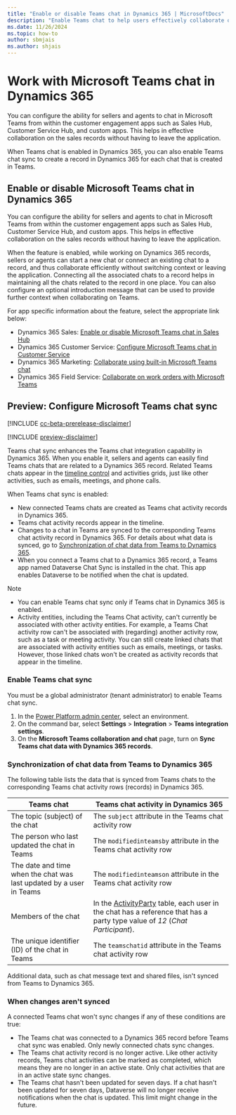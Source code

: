 ```yaml
---
title: "Enable or disable Teams chat in Dynamics 365 | MicrosoftDocs"
description: "Enable Teams chat to help users effectively collaborate on their Dynamics 365 customer engagement records without having to leave the application."
ms.date: 11/26/2024
ms.topic: how-to
author: sbmjais
ms.author: shjais
---
```


# Work with Microsoft Teams chat in Dynamics 365

You can configure the ability for sellers and agents to chat in Microsoft Teams from within the customer engagement apps such as Sales Hub, Customer Service Hub, and custom apps. This helps in effective collaboration on the sales records without having to leave the application. 

When Teams chat is enabled in Dynamics 365, you can also enable Teams chat sync to create a record in Dynamics 365 for each chat that is created in Teams.

## Enable or disable Microsoft Teams chat in Dynamics 365

You can configure the ability for sellers and agents to chat in Microsoft Teams from within the customer engagement apps such as Sales Hub, Customer Service Hub, and custom apps. This helps in effective collaboration on the sales records without having to leave the application.

When the feature is enabled, while working on Dynamics 365 records, sellers or agents can start a new chat or connect an existing chat to a record, and thus collaborate efficiently without switching context or leaving the application. Connecting all the associated chats to a record helps in maintaining all the chats related to the record in one place. You can also configure an optional introduction message that can be used to provide further context when collaborating on Teams.

For app specific information about the feature, select the appropriate link below:

- Dynamics 365 Sales: [Enable or disable Microsoft Teams chat in Sales Hub](../sales/teams-integration/enable-teams-chat.md)
- Dynamics 365 Customer Service: [Configure Microsoft Teams chat in Customer Service](../customer-service/administer/configure-teams-chat.md)
- Dynamics 365 Marketing: [Collaborate using built-in Microsoft Teams chat](../marketing/teams-chat.md)
- Dynamics 365 Field Service: [Collaborate on work orders with Microsoft Teams](../field-service/field-service-teams-collaboration.md)

## Preview: Configure Microsoft Teams chat sync

[!INCLUDE [cc-beta-prerelease-disclaimer](../includes/cc-beta-prerelease-disclaimer.md)]

[!INCLUDE [preview-disclaimer](../includes/preview-disclaimer.md)]

Teams chat sync enhances the Teams chat integration capability in Dynamics 365. When you enable it, sellers and agents can easily find Teams chats that are related to a Dynamics 365 record. Related Teams chats appear in the [timeline control](/power-apps/maker/model-driven-apps/set-up-timeline-control) and activities grids, just like other activities, such as emails, meetings, and phone calls.

When Teams chat sync is enabled:

- New connected Teams chats are created as Teams chat activity records in Dynamics 365.
- Teams chat activity records appear in the timeline.
- Changes to a chat in Teams are synced to the corresponding Teams chat activity record in Dynamics 365. For details about what data is synced, go to [Synchronization of chat data from Teams to Dynamics 365](#synchronization-of-chat-data-from-teams-to-dynamics-365).
- When you connect a Teams chat to a Dynamics 365 record, a Teams app named Dataverse Chat Sync is installed in the chat. This app enables Dataverse to be notified when the chat is updated.

> [!NOTE]
> - You can enable Teams chat sync only if Teams chat in Dynamics 365 is enabled.
> - Activity entities, including the Teams Chat activity, can't currently be associated with other activity entities. For example, a Teams Chat activity row can't be associated with (regarding) another activity row, such as a task or meeting activity. You can still create linked chats that are associated with activity entities such as emails, meetings, or tasks. However, those linked chats won't be created as activity records that appear in the timeline.

### Enable Teams chat sync

You must be a global administrator (tenant administrator) to enable Teams chat sync.

1. In the [Power Platform admin center](https://admin.powerplatform.microsoft.com/), select an environment.
2. On the command bar, select **Settings** \> **Integration** \> **Teams integration settings**.
3. On the **Microsoft Teams collaboration and chat** page, turn on **Sync Teams chat data with Dynamics 365 records**.

### Synchronization of chat data from Teams to Dynamics 365

The following table lists the data that is synced from Teams chats to the corresponding Teams chat activity rows (records) in Dynamics 365.

| Teams chat | Teams chat activity in Dynamics 365 |
|------------|-------------------------------------|
| The topic (subject) of the chat | The `subject` attribute in the Teams chat activity row |
| The person who last updated the chat in Teams | The `modifiedinteamsby` attribute in the Teams chat activity row |
| The date and time when the chat was last updated by a user in Teams | The `modifiedinteamson` attribute in the Teams chat activity row |
| Members of the chat | In the [ActivityParty](/power-apps/developer/data-platform/activityparty-entity) table, each user in the chat has a reference that has a party type value of *12* (*Chat Participant*). |
| The unique identifier (ID) of the chat in Teams | The `teamschatid` attribute in the Teams chat activity row |

Additional data, such as chat message text and shared files, isn't synced from Teams to Dynamics 365.

### When changes aren't synced

A connected Teams chat won't sync changes if any of these conditions are true:

- The Teams chat was connected to a Dynamics 365 record before Teams chat sync was enabled. Only newly connected chats sync changes.
- The Teams chat activity record is no longer active. Like other activity records, Teams chat activities can be marked as completed, which means they are no longer in an active state. Only chat activities that are in an active state sync changes.
- The Teams chat hasn't been updated for seven days. If a chat hasn't been updated for seven days, Dataverse will no longer receive notifications when the chat is updated. This limit might change in the future.
